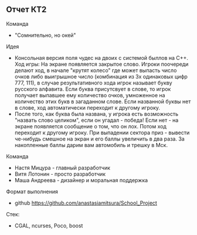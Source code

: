 ## Отчет КТ2

Команда 
- "Сомнительно, но окей"

Идея
- Консольная версия поля чудес на двоих с системой быллов на C++. Ход игры: На экране появляется закрытое слово. Игроки поочереди делают ход, в начале "крутят колесо" где может выпасть число очков либо выигрышное число (комбинация из 3х одинаковых цифр 777, 111), в случае результативного хода игрок называет букву русского алфавита. Если буква присутсвует в слове, то игрок получает выпавшее ему количество очков, умноженное на количество этих букв в загаданном слове. Если названной буквы нет в слове, ход автоматически переходит к другому игроку. 
- После того, как буква была названа, у игрока есть возможность "назвать слово целиком", если он угадал - победа! Если нет - на экране появляется сообщение о том, что он лох. Потом ход переходит к другому игроку. При выпадении сектора приз - вывести че-нибудь смешное на экран и его баллы увеличить в два раза. За накопленные баллы дарим вам автомобиль и трешку в Мск.

Команда

- Настя Мицура - главный разработчик
- Витя Лотонин - просто разработчик
- Маша Андреева - дизайнер и моральная поддержка

Формат выполнения
- github https://github.com/anastasiamitsura/School_Project

Стек:
- CGAL, ncurses, Poco, boost
